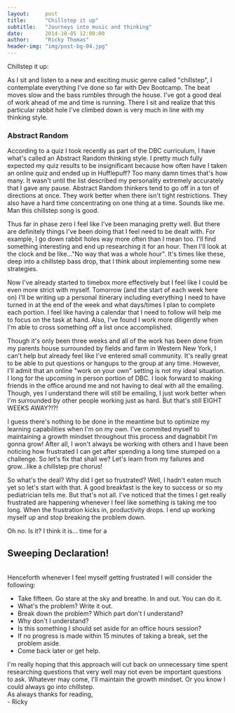 ```yaml
---
layout:     post
title:      "Chillstep it up"
subtitle:   "Journeys into music and thinking"
date:       2014-10-05 12:00:00
author:     "Ricky Thomas"
header-img: "img/post-bg-04.jpg"
---
```


<span>Chillstep it up:
<p>As I sit and listen to a new and exciting music genre called "chillstep", I contemplate everything I've done so far with Dev Bootcamp.
The beat moves slow and the bass rumbles through the house. I've got a good deal of work ahead of me and time is running. There I sit and realize that this particular rabbit hole I've climbed down is very much in line with my thinking style.</p>

<h3>Abstract Random</h3>
<p>According to a quiz I took recently as part of the DBC curriculum, I have what's called an Abstract Random thinking style. I pretty much fully expected my quiz results to be insignificant because how often have I taken an online quiz and ended up in Hufflepuff? Too many damn times that's how many. It wasn't until the list described my personality extremely accurately that I gave any pause. Abstract Random thinkers tend to go off in a ton of directions at once. They work better when there isn't tight restrictions. They also have a hard time concentrating on one thing at a time. Sounds like me. Man this chillstep song is good.</p>
<p>Thus far in phase zero I feel like I've been managing pretty well. But there are definitely things I've been doing that I feel need to be dealt with. For example, I go down rabbit holes way more often than I mean too. I'll find something interesting and end up researching it for an hour. Then I'll look at the clock and be like..."No way that was a whole hour". It's times like these, deep into a chillstep bass drop, that I think about implementing some new strategies.</p>
<p>Now I've already started to timebox more effectively but I feel like I could be even more strict with myself. Tomorrow (and the start of each week here on) I'll be writing up a personal itinerary including everything I need to have turned in at the end of the week and what days/times I plan to complete each portion. I feel like having a calendar that I need to follow will help me to focus on the task at hand. Also, I've found I work more diligently when I'm able to cross something off a list once accomplished.</p>

<p> Though it's only been three weeks and all of the work has been done from my parents house surrounded by fields and farm in Western New York, I can't help but already feel like I've entered small community. It's really great to be able to put questions or hangups to the group at any time. However, I'll admit that an online "work on your own" setting is not my ideal situation. I long for the upcoming in person portion of DBC. I look forward to making friends in the office around me and not having to deal with all the emailing. Though, yes I understand there will still be emailing, I just work better when I'm surrounded by other people working just as hard. But that's still EIGHT WEEKS AWAY?!?!</p>
<p>I guess there's nothing to be done in the meantime but to optimize my learning capabilities when I'm on my own. I've commited myself to maintaining a growth mindset throughout this process and dagnabbit I'm gonna grow! After all, I won't always be working with others and I have been noticing how frustrated I can get after spending a long time stumped on a challenge. So let's fix that shall we? Let's learn from my failures and grow...like a chillstep pre chorus!</p>
<p>So what's the deal? Why did I get so frustrated? Well, I hadn't eaten much yet so let's start with that. A good breakfast is the key to success or so my pediatrician tells me. But that's not all. I've noticed that the times I get really frustrated are happening whenever I feel like something is taking me too long. When the frustration kicks in, productivity drops. I end up working myself up and stop breaking the problem down.</p>
Oh no. Is it? I think it is... time for a
<h2>Sweeping Declaration!</h2>
<br>
Henceforth whenever I feel myself getting frustrated I will consider the following:
<ul>
  <li>Take fifteen. Go stare at the sky and breathe. In and out. You can do it.</li>
  <li>What's the problem? Write it out.</li>
  <li>Break down the problem? Which part don't I understand?</li>
  <li>Why don't I understand?</li>
  <li>Is this something I should set aside for an office hours session?</li>
  <li>If no progress is made within 15 minutes of taking a break, set the problem aside.</li>
  <li>Come back later or get help.</li>
</ul>
<p>I'm really hoping that this approach will cut back on unnecessary time spent researching questions that very well may not even be important questions to ask. Whatever may come, I'll maintain the growth mindset. Or you know I could always go into chillstep.<br>As always thanks for reading,<br>- Ricky</p>